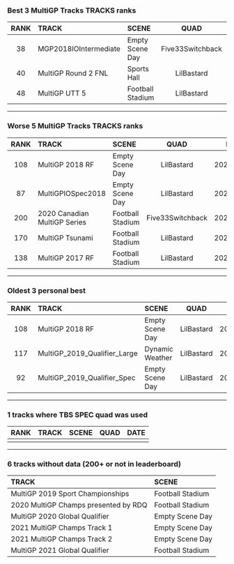 ### Best 3 MultiGP Tracks TRACKS ranks
|RANK|TRACK|SCENE|QUAD|DATE|
|:---:|:---|:---|:---:|:---:|
|38|MGP2018IOIntermediate|Empty Scene Day|Five33Switchback|2022/02/13|
|40|MultiGP Round 2 FNL|Sports Hall|LilBastard|2020/07/11|
|48|MultiGP UTT 5|Football Stadium|LilBastard|2020/07/11|
---
### Worse 5 MultiGP Tracks TRACKS ranks
|RANK|TRACK|SCENE|QUAD|DATE|
|:---:|:---|:---|:---:|:---:|
|108|MultiGP 2018 RF|Empty Scene Day|LilBastard|2020/05/12|
|87|MultiGPIOSpec2018|Empty Scene Day|LilBastard|2020/07/05|
|200|2020 Canadian MultiGP Series|Football Stadium|Five33Switchback|2022/01/17|
|170|MultiGP Tsunami|Football Stadium|LilBastard|2020/07/07|
|138|MultiGP 2017 RF|Football Stadium|LilBastard|2020/07/11|
---
### Oldest 3 personal best
|RANK|TRACK|SCENE|QUAD|DATE|
|:---:|:---|:---|:---:|:---:|
|108|MultiGP 2018 RF|Empty Scene Day|LilBastard|2020/05/12|
|117|MultiGP_2019_Qualifier_Large|Dynamic Weather|LilBastard|2020/06/26|
|92|MultiGP_2019_Qualifier_Spec|Empty Scene Day|LilBastard|2020/06/26|
---
### 1 tracks where TBS SPEC quad was used
|RANK|TRACK|SCENE|QUAD|DATE|
|:---:|:---|:---|:---:|:---:|
||||||
---
### 6 tracks without data (200+ or not in leaderboard)
|TRACK|SCENE|
|:---|:---|
|MultiGP 2019 Sport Championships|Football Stadium|
|2020 MultiGP Champs presented by RDQ|Football Stadium|
|MultiGP 2020 Global Qualifier|Empty Scene Day|
|2021 MultiGP Champs Track 1|Empty Scene Day|
|2021 MultiGP Champs Track 2|Empty Scene Day|
|MultiGP 2021 Global Qualifier|Football Stadium|
